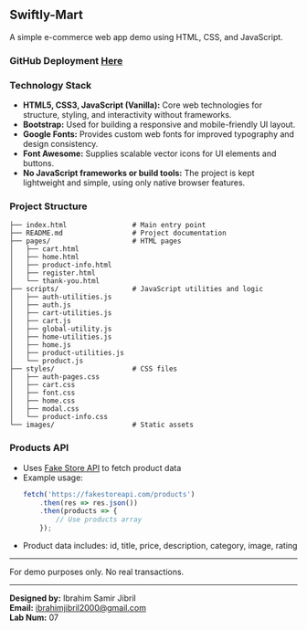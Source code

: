 ## Swiftly-Mart

A simple e-commerce web app demo using HTML, CSS, and JavaScript.

### GitHub Deployment [Here](https://ibrahim-samir-001.github.io/Swiftly-Mart/)
 
### Technology Stack
- **HTML5, CSS3, JavaScript (Vanilla):** Core web technologies for structure, styling, and interactivity without frameworks.
- **Bootstrap:** Used for building a responsive and mobile-friendly UI layout.
- **Google Fonts:** Provides custom web fonts for improved typography and design consistency.
- **Font Awesome:** Supplies scalable vector icons for UI elements and buttons.
- **No JavaScript frameworks or build tools:** The project is kept lightweight and simple, using only native browser features.

### Project Structure
```
├── index.html                # Main entry point
├── README.md                 # Project documentation
├── pages/                    # HTML pages
│   ├── cart.html
│   ├── home.html
│   ├── product-info.html
│   ├── register.html
│   └── thank-you.html
├── scripts/                  # JavaScript utilities and logic
│   ├── auth-utilities.js
│   ├── auth.js
│   ├── cart-utilities.js
│   ├── cart.js
│   ├── global-utility.js
│   ├── home-utilities.js
│   ├── home.js
│   ├── product-utilities.js
│   └── product.js
├── styles/                   # CSS files
│   ├── auth-pages.css
│   ├── cart.css
│   ├── font.css
│   ├── home.css
│   ├── modal.css
│   └── product-info.css
└── images/                   # Static assets
```

### Products API
- Uses [Fake Store API](https://fakestoreapi.com/products) to fetch product data
- Example usage:
	```js
	fetch('https://fakestoreapi.com/products')
		.then(res => res.json())
		.then(products => {
			// Use products array
		});
	```
- Product data includes: id, title, price, description, category, image, rating

---
For demo purposes only. No real transactions.
  
---
**Designed by:** Ibrahim Samir Jibril  
**Email:** ibrahimjibril2000@gmail.com  
**Lab Num:** 07

